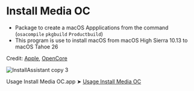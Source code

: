 # Install Media OC
- Package to create a macOS Appplications from the command (`osacompile` `pkgbuild` `Productbuild`)
- This program is use to install macOS from macOS High Sierra 10.13 to macOS Tahoe 26

Credit: [Apple](https://ss64.com/mac/osacompile.html), [OpenCore](https://github.com/acidanthera/OpenCorePkg)

![InstallAssistant copy 3](https://github.com/user-attachments/assets/4a42d52e-0917-46e4-8df8-3e6b8c100010)

Usage Install Media OC.app ➤ [Usage Install Media OC](https://github.com/chris1111/Install_Media-OC/blob/main/Usage.md)
